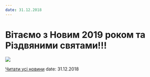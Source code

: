 ```yaml
---
date: 31.12.2018
---
```

# Вітаємо з Новим 2019 роком та Різдвяними святами!!!

![](/images/blog/вітаємо-з-новим-2019-роком-та-різдвяними-святами/різдвяна-листівка-1.jpg)

[Читати усі новини](/news)
date: 31.12.2018
